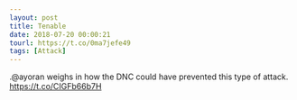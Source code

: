 ```yaml
---
layout: post
title: Tenable
date: 2018-07-20 00:00:21
tourl: https://t.co/0ma7jefe49
tags: [Attack]
---
```

.@ayoran weighs in how the DNC could have prevented this type of attack. https://t.co/CIGFb66b7H